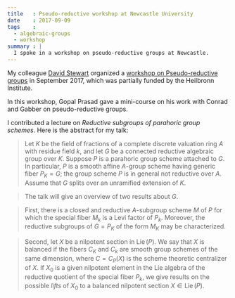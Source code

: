 ```yaml
---
title   : Pseudo-reductive workshop at Newcastle University
date    : 2017-09-09
tags    :
  - algebraic-groups
  - workshop
summary : |
  I spoke in a workshop on pseudo-reductive groups at Newcastle.
---
```


My colleague [David Stewart] organized a [workshop on Pseudo-reductive
groups] in September 2017, which was partially funded by the Heilbronn
Institute.

[David Stewart]: https://www.staff.ncl.ac.uk/david.stewart/
[workshop on Pseudo-reductive groups]: https://sites.google.com/view/prgs-newcastle/home

In this workshop, Gopal Prasad gave a mini-course on his work with
Conrad and Gabber on pseudo-reductive groups.

I contributed a lecture on *Reductive subgroups of parahoric group
schemes*.  Here is the abstract for my talk:

   > Let $K$ be the field of fractions of a complete discrete
   > valuation ring $A$ with residue field $k$, and let $G$ be a
   > connected reductive algebraic group over $K$. Suppose $P$ is a
   > parahoric group scheme attached to $G$. In particular, $P$ is a
   > smooth affine $A$-group scheme having generic fiber $P_K = G$;
   > the group scheme $P$ is in general not reductive over $A$. Assume
   > that $G$ splits over an unramified extension of $K$.

   > The talk will give an overview of two results about $G$.

   > First, there is a closed and reductive $A$-subgroup scheme $M$ of
   > $P$ for which the special fiber $M_k$ is a Levi factor of
   > $P_k$. Moreover, the reductive subgroups of $G=P_K$ of the form
   > $M_K$ may be characterized.

   > Second, let $X$ be a nilpotent section in
   > $\operatorname{Lie}(P)$. We say that $X$ is balanced if the
   > fibers $C_K$ and $C_k$ are smooth group schemes of the same
   > dimension, where $C=C_P(X)$ is the scheme theoretic centralizer
   > of $X$. If $X_0$ is a given nilpotent element in the Lie algebra
   > of the reductive quotient of the special fiber $P_k$, we give
   > results on the possible *lifts* of $X_0$ to a balanced nilpotent
   > section $X \in \operatorname{Lie}(P)$.

